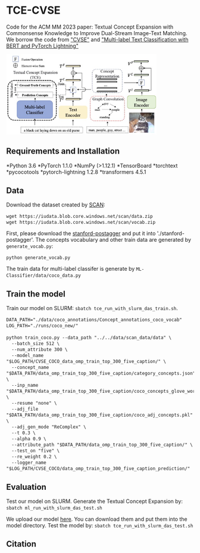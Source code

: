 # TCE-CVSE
Code for the ACM MM 2023 paper: Textual Concept Expansion with Commonsense Knowledge to Improve Dual-Stream Image-Text Matching.
We borrow the code from ["CVSE"](https://github.com/BruceW91/CVSE) and ["Multi-label Text Classification with BERT and PyTorch Lightning"](https://curiousily.com/posts/multi-label-text-classification-with-bert-and-pytorch-lightning/)

<img src="./figures/TCE-CVSE.jpg" width = "80%" height="60%">

## Requirements and Installation
*Python 3.6
*PyTorch 1.1.0
*NumPy (>1.12.1)
*TensorBoard
*torchtext
*pycocotools
*pytorch-lightning 1.2.8
*transformers 4.5.1 

## Data
Download the dataset created by [SCAN](https://github.com/kuanghuei/SCAN):
```
wget https://iudata.blob.core.windows.net/scan/data.zip
wget https://iudata.blob.core.windows.net/scan/vocab.zip
```

First, please download the [stanford-postagger](https://nlp.stanford.edu/software/tagger.shtml) and put it into './stanford-postagger'.
The concepts vocabulary and other train data are generated by ```generate_vocab.py```:

```
python generate_vocab.py
```

The train data for multi-label classifer is generate by ```ML-Classifier/data/coco_data.py```

## Train the model
Train our model on SLURM: ```sbatch tce_run_with_slurm_das_train.sh```.

```
DATA_PATH="./data/coco_annotations/Concept_annotations_coco_vocab"
LOG_PATH="./runs/coco_new/"

python train_coco.py --data_path "../../data/scan_data/data" \
  --batch_size 512 \
  --num_attribute 300 \
  --model_name "$LOG_PATH/CVSE_COCO_data_omp_train_top_300_five_caption/" \
  --concept_name "$DATA_PATH/data_omp_train_top_300_five_caption/category_concepts.json" \
  --inp_name "$DATA_PATH/data_omp_train_top_300_five_caption/coco_concepts_glove_word2vec.pkl" \
  --resume "none" \
  --adj_file "$DATA_PATH/data_omp_train_top_300_five_caption/coco_adj_concepts.pkl" \
  --adj_gen_mode "ReComplex" \
  --t 0.3 \
  --alpha 0.9 \
  --attribute_path "$DATA_PATH/data_omp_train_top_300_five_caption/" \
  --test_on "five" \
  --re_weight 0.2 \
  --logger_name "$LOG_PATH/CVSE_COCO/data_omp_train_top_300_five_caption_prediction/"
```

## Evaluation
Test our model on SLURM.
Generate the Textual Concept Expansion by: 
```sbatch ml_run_with_slurm_das_test.sh```

We upload our model [here](https://drive.google.com/drive/folders/1Gq1VRDnTJnkxTwLs3dE16YHw4JObm6Nl?usp=sharing). You can download them and put them into the model directory.
Test the model by:
```sbatch tce_run_with_slurm_das_test.sh```

## Citation




